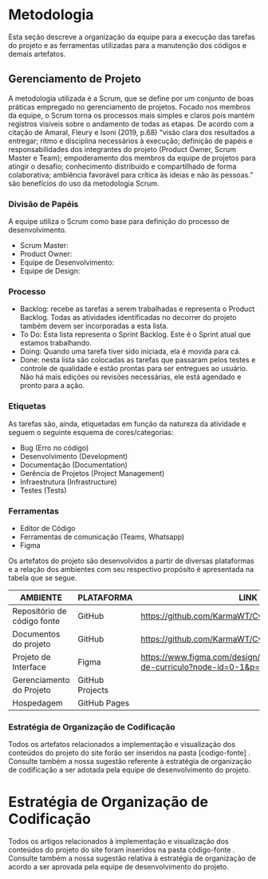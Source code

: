 

# Metodologia

Esta seção descreve a organização da equipe para a execução das tarefas do projeto e as ferramentas utilizadas para a manutenção dos códigos e demais artefatos.


## Gerenciamento de Projeto

A metodologia utilizada é a Scrum, que se define por um conjunto de boas práticas empregado no gerenciamento de projetos. Focado nos membros da equipe, o Scrum torna os processos mais simples e claros pois mantém registros visíveis sobre o andamento de todas as etapas. De acordo com a citação de Amaral, Fleury e Isoni (2019, p.68) "visão clara dos resultados a entregar; ritmo e disciplina necessários à execução; definição de papéis e responsabilidades dos integrantes do projeto (Product Owner, Scrum Master e Team); empoderamento dos membros da equipe de projetos para atingir o desafio; conhecimento distribuído e compartilhado de forma colaborativa; ambiência favorável para crítica às ideias e não às pessoas.” são benefícios do uso da metodologia Scrum.


### Divisão de Papéis

A equipe utiliza o Scrum como base para definição do processo de desenvolvimento.

- Scrum Master: 
- Product Owner:
- Equipe de Desenvolvimento:
- Equipe de Design: 
### Processo

- Backlog: recebe as tarefas a serem trabalhadas e representa o Product Backlog. Todas as atividades identificadas no decorrer do projeto também devem ser incorporadas a esta lista. 
- To Do: Esta lista representa o Sprint Backlog. Este é o Sprint atual que estamos trabalhando. 
- Doing: Quando uma tarefa tiver sido iniciada, ela é movida para cá. 
- Done: nesta lista são colocadas as tarefas que passaram pelos testes e controle de qualidade e estão prontas para ser entregues ao usuário. Não há mais edições ou revisões necessárias, ele está agendado e pronto para a ação.

### Etiquetas
<p>As tarefas são, ainda, etiquetadas em função da natureza da atividade e seguem o seguinte esquema de cores/categorias:</p>

<ul>
  <li>Bug (Erro no código)</li>
  <li>Desenvolvimento (Development)</li>
  <li>Documentação (Documentation)</li>
  <li>Gerência de Projetos (Project Management)</li>
  <li>Infraestrutura (Infrastructure)</li>
  <li>Testes (Tests)</li>
</ul>

  
### Ferramentas

- Editor de Código
- Ferramentas de comunicação (Teams, Whatsapp)
- Figma

Os artefatos do projeto são desenvolvidos a partir de diversas plataformas e a relação dos ambientes com seu respectivo propósito é apresentada na tabela que se segue.

| AMBIENTE                            | PLATAFORMA                         | LINK DE ACESSO                         |
|-------------------------------------|------------------------------------|----------------------------------------|
| Repositório de código fonte         | GitHub                             | https://github.com/KarmaWT/CvFlash/tree/main/codigo-fonte                                      |
| Documentos do projeto               | GitHub                             | https://github.com/KarmaWT/CvFlash/tree/main/documentos%20                                     |
| Projeto de Interface                | Figma                              | https://www.figma.com/design/99Li0fyj29ZdHa8MSE5UFx/Gerador-de-curriculo?node-id=0-1&p=f&t=gNJ1XZmORosaNg62-0                                       |
| Gerenciamento do Projeto            | GitHub Projects                    |                                        |
| Hospedagem                          | GitHub Pages                       |                                        |


### Estratégia de Organização de Codificação 

Todos os artefatos relacionados a implementação e visualização dos conteúdos do projeto do site forão ser inseridos na pasta [codigo-fonte] . Consulte também a nossa sugestão referente à estratégia de organização de codificação a ser adotada pela equipe de desenvolvimento do projeto.

# Estratégia de Organização de Codificação

Todos os artigos relacionados à implementação e visualização dos conteúdos do projeto do site foram inseridos na pasta código-fonte . Consulte também a nossa sugestão relativa à estratégia de organização de acordo a ser aprovada pela equipe de desenvolvimento do projeto.
